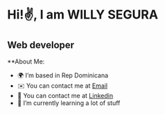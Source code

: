 # Hi!✌️, I am WILLY SEGURA 
## Web developer

**About Me:
- 🌍  I’m based in Rep Dominicana
- ✉️  You can contact me at [Email](willysegura06@gmail.com)
- 🔗 You can contact me at [Linkedin](www.linkedin.com/in/willy-segura-556255216)
- 🌱 I’m currently learning a lot of stuff
<!--
**droofther/droofther** is a ✨ _special_ ✨ repository because its `README.md` (this file) appears on your GitHub profile.

Here are some ideas to get you started:

- 🔭 I’m currently working on ...
- 🌱 I’m currently learning ...
- 👯 I’m looking to collaborate on ...
- 🤔 I’m looking for help with ...
- 💬 Ask me about ...
- 📫 How to reach me: ...
- 😄 Pronouns: ...
- ⚡ Fun fact: ...
-->
